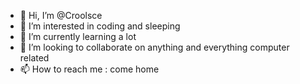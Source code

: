 - 👋 Hi, I’m @Croolsce
- 👀 I’m interested in coding and sleeping
- 🌱 I’m currently learning a lot
- 💞️ I’m looking to collaborate on anything and everything computer related
- 📫 How to reach me : come home

<!---
Croolsce/Croolsce is a ✨ special ✨ repository because its `README.md` (this file) appears on your GitHub profile.
You can click the Preview link to take a look at your changes.
--->
